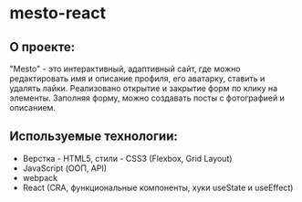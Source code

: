 # mesto-react

**О проекте:**
---
"Mesto" - это интерактивный, адаптивный сайт, где можно редактировать имя и описание профиля, его аватарку, ставить и удалять лайки. Реализовано открытие и закрытие форм по клику на элементы. Заполняя форму, можно создавать посты с фотографией и описанием. 

**Используемые технологии:**
---
- Верстка - HTML5, стили - CSS3 (Flexbox, Grid Layout)
- JavaScript (ООП, API)
- webpack
- React (CRA, функциональные компоненты, хуки useState и useEffect)


